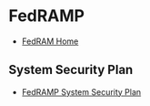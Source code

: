 # FedRAMP

* [FedRAM Home](http://www.fedramp.gov/)

## System Security Plan

* [FedRAMP System Security Plan](http://www.fedramp.gov/developing-a-system-security-plan/)
